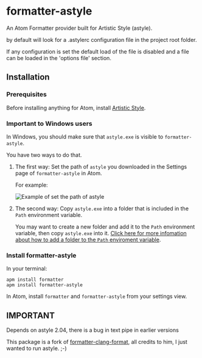 # formatter-astyle
An Atom Formatter provider built for Artistic Style (astyle).

by default will look for a .astylerc configuration file in the project root folder.

If any configuration is set the default load of the file is disabled and a file can be loaded in the 'options file' section.

## Installation
### Prerequisites
Before installing anything for Atom, install [Artistic Style](http://astyle.sourceforge.net/).

### Important to Windows users
In Windows, you should make sure that `astyle.exe` is visible to `formatter-astyle`.

You have two ways to do that.
1. The first way: Set the path of `astyle` you downloaded in the Settings page of `formatter-astyle` in Atom.

   For example: 
   
   ![Example of set the path of astyle](https://user-images.githubusercontent.com/13597393/35378607-5828e332-01ab-11e8-957a-62b15750bdfd.png)

2. The second way: Copy `astyle.exe` into a folder that is included in the `Path` environment variable. 
   
   You may want to create a new folder and add it to the `Path` environment variable, then copy `astyle.exe` into it.
   [Click here for more infomation about how to add a folder to the `Path` enviroment variable](http://www.itprotoday.com/management-mobility/how-can-i-add-new-folder-my-system-path).

### Install formatter-astyle
In your terminal:
```
apm install formatter
apm install formatter-astyle
```

In Atom, install `formatter` and `formatter-astyle` from your settings view.

## IMPORTANT

Depends on astyle 2.04, there is a bug in text pipe in earlier versions


This package is a fork of [formatter-clang-format](https://github.com/keplersj/formatter-clang-format),
all credits to him, I just wanted to run astyle. ;-)
